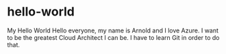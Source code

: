 # hello-world
My Hello World
Hello everyone, my name is Arnold and I love Azure.
I want to be the greatest Cloud Architect I can be.
I have to learn Git in order to do that.
